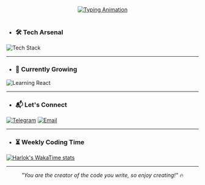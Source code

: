 <div align="center">
  <a href="https://github.com/sam-amirpoor">
    <img src="https://readme-typing-svg.demolab.com?font=JetBrains+Mono&size=26&duration=4000&pause=1000&color=38F7A7&center=true&vCenter=true&width=435&lines=Hello+World+%F0%9F%8C%8E;I'm+Sam+Amirpoor;Passionate+JavaScript+Developer" alt="Typing Animation" />
  </a>
  </div>

  <br/>

- ### 🛠️ Tech Arsenal
<div>
  <img src="https://skillicons.dev/icons?i=html,css,js,tailwind,react,git,github" alt="Tech Stack" />
</div>

<hr />

- ### 🌱 Currently Growing
<img src="https://img.shields.io/badge/-React%20Mastery-61DAFB?logo=react&logoColor=white&style=for-the-badge" alt="Learning React" />

<hr />

- ### 📬 Let's Connect
[![Telegram](https://img.shields.io/badge/-Telegram-26A5E4?logo=telegram&logoColor=white)](https://t.me/samamirpoor)
[![Email](https://img.shields.io/badge/-Email-EA4335?logo=gmail&logoColor=white)](mailto:amirpoorDev@gmail.com)

<hr />

- ### ⏳ Weekly Coding Time
[![Harlok's WakaTime stats](https://github-readme-stats.vercel.app/api/wakatime?username=amirpoorDev)](https://github.com/anuraghazra/github-readme-stats)

<hr/>

<div align="center" style="max-width: 600px">
  <em>"You are the creator of the code you write, so enjoy creating!"</em> 🔥
</div>

